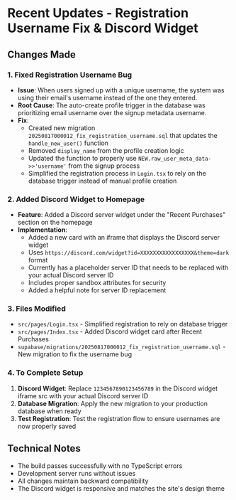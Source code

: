 # Recent Updates - Registration Username Fix & Discord Widget

## Changes Made

### 1. Fixed Registration Username Bug
- **Issue**: When users signed up with a unique username, the system was using their email's username instead of the one they entered.
- **Root Cause**: The auto-create profile trigger in the database was prioritizing email username over the signup metadata username.
- **Fix**: 
  - Created new migration `20250817000012_fix_registration_username.sql` that updates the `handle_new_user()` function
  - Removed `display_name` from the profile creation logic
  - Updated the function to properly use `NEW.raw_user_meta_data->>'username'` from the signup process
  - Simplified the registration process in `Login.tsx` to rely on the database trigger instead of manual profile creation

### 2. Added Discord Widget to Homepage
- **Feature**: Added a Discord server widget under the "Recent Purchases" section on the homepage
- **Implementation**: 
  - Added a new card with an iframe that displays the Discord server widget
  - Uses `https://discord.com/widget?id=XXXXXXXXXXXXXXXXX&theme=dark` format
  - Currently has a placeholder server ID that needs to be replaced with your actual Discord server ID
  - Includes proper sandbox attributes for security
  - Added a helpful note for server ID replacement

### 3. Files Modified
- `src/pages/Login.tsx` - Simplified registration to rely on database trigger
- `src/pages/Index.tsx` - Added Discord widget card after Recent Purchases
- `supabase/migrations/20250817000012_fix_registration_username.sql` - New migration to fix the username bug

### 4. To Complete Setup
1. **Discord Widget**: Replace `1234567890123456789` in the Discord widget iframe src with your actual Discord server ID
2. **Database Migration**: Apply the new migration to your production database when ready
3. **Test Registration**: Test the registration flow to ensure usernames are now properly saved

## Technical Notes
- The build passes successfully with no TypeScript errors
- Development server runs without issues
- All changes maintain backward compatibility
- The Discord widget is responsive and matches the site's design theme
